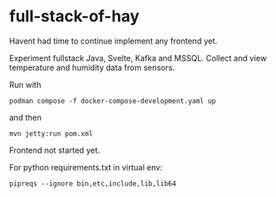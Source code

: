 # full-stack-of-hay

Havent had time to continue implement any frontend yet.  

Experiment fullstack Java, Svelte, Kafka and MSSQL. Collect and view temperature and humidity data from sensors. 

Run with 
```
podman compose -f docker-compose-development.yaml up
```
and then 
```
mvn jetty:run pom.xml
```

Frontend not started yet. 


For python requirements.txt in virtual env:
```
pipreqs --ignore bin,etc,include,lib,lib64
```